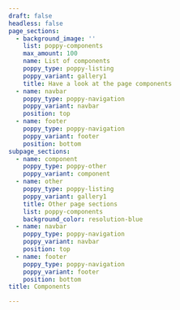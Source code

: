 ```yaml
---
draft: false
headless: false
page_sections:
  - background_image: ''
    list: poppy-components
    max_amount: 100
    name: List of components
    poppy_type: poppy-listing
    poppy_variant: gallery1
    title: Have a look at the page components
  - name: navbar
    poppy_type: poppy-navigation
    poppy_variant: navbar
    position: top
  - name: footer
    poppy_type: poppy-navigation
    poppy_variant: footer
    position: bottom
subpage_sections:
  - name: component
    poppy_type: poppy-other
    poppy_variant: component
  - name: other
    poppy_type: poppy-listing
    poppy_variant: gallery1
    title: Other page sections
    list: poppy-components
    background_color: resolution-blue
  - name: navbar
    poppy_type: poppy-navigation
    poppy_variant: navbar
    position: top
  - name: footer
    poppy_type: poppy-navigation
    poppy_variant: footer
    position: bottom
title: Components

---
```

